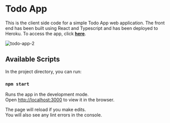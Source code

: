 # Todo App

This is the client side code for a simple Todo App web application. The front end has been built using React and Typescript and has been deployed to Heroku. To access the app, click **[here](https://intense-lowlands-11377.herokuapp.com/)**.

![todo-app-2](https://user-images.githubusercontent.com/28160364/192611984-1c0917c5-6db0-4d10-8cab-f9e8726e83e2.PNG)

## Available Scripts

In the project directory, you can run:

### `npm start`

Runs the app in the development mode.\
Open [http://localhost:3000](http://localhost:3000) to view it in the browser.

The page will reload if you make edits.\
You will also see any lint errors in the console.


